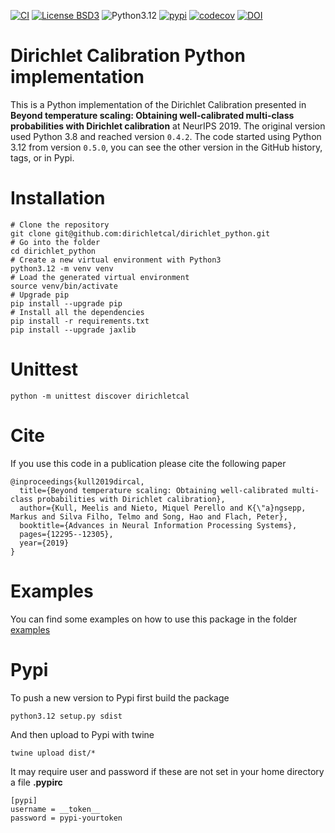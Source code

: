 [![CI][ci:b]][ci]
[![License BSD3][license:b]][license]
![Python3.12][python:b]
[![pypi][pypi:b]][pypi]
[![codecov][codecov:b]][codecov]
[![DOI](https://zenodo.org/badge/227004259.svg)](https://zenodo.org/badge/latestdoi/227004259)

[ci]: https://github.com/dirichletcal/dirichlet_python/actions/workflows/ci.yml
[ci:b]: https://github.com/dirichletcal/dirichlet_python/workflows/CI/badge.svg
[license]: https://github.com/dirichletcal/dirichlet_python/blob/master/LICENSE.txt
[license:b]: https://img.shields.io/github/license/dirichletcal/dirichlet_python.svg
[python:b]: https://img.shields.io/badge/python-3.12-blue
[pypi]: https://badge.fury.io/py/dirichletcal
[pypi:b]: https://badge.fury.io/py/dirichletcal.svg
[codecov]: https://codecov.io/gh/dirichletcal/dirichlet_python
[codecov:b]: https://codecov.io/gh/dirichletcal/dirichlet_python/branch/master/graph/badge.svg

# Dirichlet Calibration Python implementation

This is a Python implementation of the Dirichlet Calibration presented in
__Beyond temperature scaling: Obtaining well-calibrated multi-class probabilities
with Dirichlet calibration__ at NeurIPS 2019. The original version used Python
3.8 and reached version `0.4.2`. The code started using Python 3.12 from
version `0.5.0`, you can see the other version in the GitHub history, tags, or
in Pypi.

# Installation

```
# Clone the repository
git clone git@github.com:dirichletcal/dirichlet_python.git
# Go into the folder
cd dirichlet_python
# Create a new virtual environment with Python3
python3.12 -m venv venv
# Load the generated virtual environment
source venv/bin/activate
# Upgrade pip
pip install --upgrade pip
# Install all the dependencies
pip install -r requirements.txt
pip install --upgrade jaxlib
```

# Unittest

```
python -m unittest discover dirichletcal
```


# Cite

If you use this code in a publication please cite the following paper


```
@inproceedings{kull2019dircal,
  title={Beyond temperature scaling: Obtaining well-calibrated multi-class probabilities with Dirichlet calibration},
  author={Kull, Meelis and Nieto, Miquel Perello and K{\"a}ngsepp, Markus and Silva Filho, Telmo and Song, Hao and Flach, Peter},
  booktitle={Advances in Neural Information Processing Systems},
  pages={12295--12305},
  year={2019}
}
```

# Examples

You can find some examples on how to use this package in the folder
[examples](examples)

# Pypi

To push a new version to Pypi first build the package

```
python3.12 setup.py sdist
```

And then upload to Pypi with twine

```
twine upload dist/*
```

It may require user and password if these are not set in your home directory a
file  __.pypirc__

```
[pypi]
username = __token__
password = pypi-yourtoken
```
